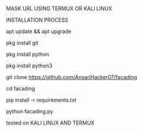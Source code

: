 MASK URL USING TERMUX OR KALI LINUX

INSTALLATION PROCESS

apt update && apt upgrade

pkg install git

pkg install python

pkg install python3

git clone https://github.com/AnsariHacker07/facading

cd facading

pip install -r requirements.txt

python facading.py

tested on KALI LINUX AND TERMUX
